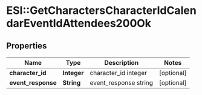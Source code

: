 # ESI::GetCharactersCharacterIdCalendarEventIdAttendees200Ok

## Properties
Name | Type | Description | Notes
------------ | ------------- | ------------- | -------------
**character_id** | **Integer** | character_id integer | [optional] 
**event_response** | **String** | event_response string | [optional] 


